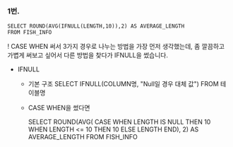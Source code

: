 ### 1번.
```
SELECT ROUND(AVG(IFNULL(LENGTH,10)),2) AS AVERAGE_LENGTH
FROM FISH_INFO
```

! CASE WHEN 써서 3가지 경우로 나누는 방법을 가장 먼저 생각했는데, 좀 깔끔하고 가볍게 써보고 싶어서 다른 방법을 찾다가 IFNULL을 썼습니다. 
- IFNULL
    - 기본 구조
    SELECT IFNULL(COLUMN명, "Null일 경우 대체 값") FROM 테이블명

    - CASE WHEN을 썼다면

        SELECT ROUND(AVG(
            CASE
                WHEN LENGTH IS NULL THEN 10
                WHEN LENGTH <= 10 THEN 10
                ELSE LENGTH
            END), 2) AS AVERAGE_LENGTH
        FROM FISH_INFO
